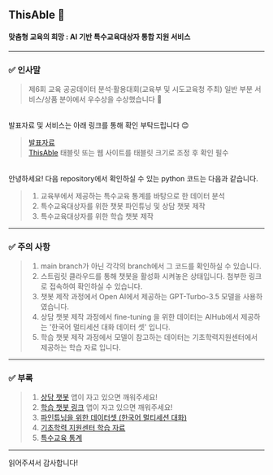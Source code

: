 ## ThisAble 💬
#### 맞춤형 교육의 희망 : AI 기반 특수교육대상자 통합 지원 서비스

---
### ✅ 인사말
> 제6회 교육 공공데이터 분석·활용대회(교육부 및 시도교육청 주최) 일반 부분 서비스/상품 분야에서 우수상을 수상했습니다 🎉

<br>발표자료 및 서비스는 아래 링크를 통해 확인 부탁드립니다 😊
<br>
> [발표자료](https://github.com/glassesholder/ThisAble_service/blob/main/ThinsAble_%EB%96%A1%EC%9E%8E%EB%B0%A9%EB%B2%94%EB%8C%80.pdf)
> <br>[ThisAble](https://02shin00.wixstudio.io/thisable) 태블릿 또는 웹 사이트를 태블릿 크기로 조정 후 확인 필수

<br>안녕하세요!
다음 repository에서 확인하실 수 있는 python 코드는 다음과 같습니다.
> 1. 교육부에서 제공하는 특수교육 통계를 바탕으로 한 데이터 분석
> 2. 특수교육대상자를 위한 챗봇 파인튜닝 및 상담 챗봇 제작
> 3. 특수교육대상자를 위한 학습 챗봇 제작
---
### ✅ 주의 사항
> 1. main branch가 아닌 각각의 branch에서 그 코드를 확인하실 수 있습니다.
> 2. 스트림릿 클라우드를 통해 챗봇을 활성화 시켜놓은 상태입니다. 첨부한 링크로 접속하여 확인하실 수 있습니다.
> 3. 챗봇 제작 과정에서 Open AI에서 제공하는 GPT-Turbo-3.5 모델을 사용하였습니다.
> 4. 상담 챗봇 제작 과정에서 fine-tuning 을 위한 데이터는 AIHub에서 제공하는 '한국어 멀티세션 대화 데이터 셋' 입니다.
> 5. 학습 챗봇 제작 과정에서 모델이 참고하는 데이터는 기초학력지원센터에서 제공하는 학습 자료 입니다.

---
### ✅ 부록

> 1. [상담 챗봇](https://thisableservicecounselbot.streamlit.app/)
> 앱이 자고 있으면 깨워주세요!
> 2. [학습 챗봇 링크](https://thisableservicestudybot.streamlit.app/)
> 앱이 자고 있으면 깨워주세요!
> 3. [파인튜닝을 위한 데이터셋 (한국어 멀티세션 대화)](https://aihub.or.kr/aihubdata/data/view.do?currMenu=115&topMenu=100&dataSetSn=71630)
> 4. [기초학력 지원센터 학습 자료](https://k-basics.org/)
> 5. [특수교육 통계](https://www.nise.go.kr/boardCnts/view.do?boardID=356&boardSeq=726678&lev=0&searchType=null&statusYN=W&page=1&s=nise&m=010502&opType=N)

---
읽어주셔서 감사합니다!
